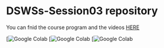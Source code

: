 # DSWSs-Session03 repository

You can fnid the course program and the videos [HERE](http://physics.ipm.ac.ir/~vafaei/scheduls/sess3.html)



[![Google Colab](./notebooks/jupyter_notebooks.ipynb)
[![Google Colab](./notebooks/numpy-ii.ipynb)
[![Google Colab](./notebooks/pndas-intro.ipynb)
